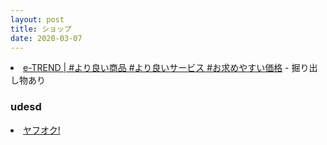 ```yaml
---
layout: post
title: ショップ
date: 2020-03-07
---
```


<div class="row">
    <div class="col-lg-4 col-pad">
        <li><a href="https://www.e-trend.co.jp/">e-TREND | #より良い商品 #より良いサービス #お求めやすい価格</a> - 掘り出し物あり</li>
    </div>
    <div class="col-lg-4 col-pad">
    <h3>udesd</h3>
    <li><a href="https://auctions.yahoo.co.jp/">ヤフオク!</a></li>
    </div>
    <div class="col-lg-4 col-pad">
    </div>
</div>
